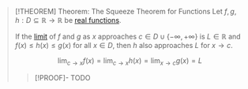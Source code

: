 >[!THEOREM] Theorem: The Squeeze Theorem for Functions
>Let $f,g,h: D \subseteq \mathbb{R} \to \mathbb{R}$ be [real functions](../Real%20Function.md).
>
>If the [limit](Real%20Limits%20of%20a%20Function.md) of $f$ and $g$ as $x$ approaches $c \in D \cup \{-\infty, +\infty\}$ is $L \in \mathbb{R}$ and $f(x) \le h(x) \le g(x)$ for all $x\in D$, then $h$ also approaches $L$ for $x \to c$.
>
>$$\lim_{c\to x} f(x) = \lim_{c \to x} h(x) = \lim_{x \to c} g(x) = L$$
>
>>[!PROOF]-
>>TODO